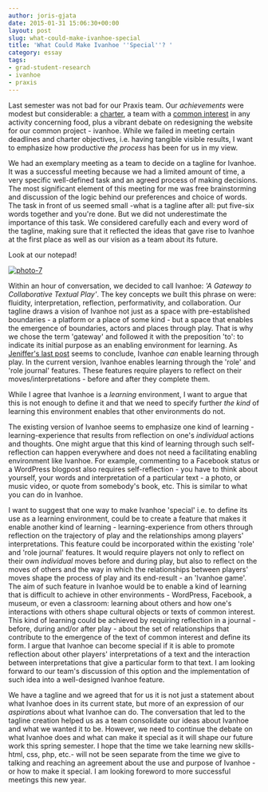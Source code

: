 ```yaml
---
author: joris-gjata
date: 2015-01-31 15:06:30+00:00
layout: post
slug: what-could-make-ivanhoe-special
title: 'What Could Make Ivanhoe ''Special''? '
category: essay
tags:
- grad-student-research
- ivanhoe
- praxis
---
```


Last semester was not bad for our Praxis team. Our _achievements_ were modest but considerable: a [charter](https://praxis.scholarslab.org/charter/charter-2014-2015/), a team with a [common interest](http://scholarslab.org/uncategorized/playing-with-toast-our-first-ivanhoe-game/) in any activity concerning food, plus a vibrant debate on redesigning the website for our common project - ivanhoe. While we failed in meeting certain deadlines and charter objectives, i.e. having tangible visible results, I want to emphasize how productive _the process_ has been for us in my view.

We had an exemplary meeting as a team to decide on a tagline for Ivanhoe. It was a successful meeting because we had a limited amount of time, a very specific well-defined task and an agreed process of making decisions. The most significant element of this meeting for me was free brainstorming and discussion of the logic behind our preferences and choice of words. The task in front of us seemed small -what is a tagline after all: put five-six words together and you're done. But we did not underestimate the importance of this task. We considered carefully each and every word of the tagline, making sure that it reflected the ideas that gave rise to Ivanhoe at the first place as well as our vision as a team about its future.

Look at our notepad!

[![photo-7](http://static.scholarslab.org/wp-content/uploads/2015/01/photo-7-224x300.jpg)](http://static.scholarslab.org/wp-content/uploads/2015/01/photo-7.jpg)

Within an hour of conversation, we decided to call Ivanhoe: _'A Gateway to Collaborative Textual Play'_. The key concepts we built this phrase on were: fluidity, interpretation, reflection, performativity, and collaboration. Our tagline draws a vision of Ivanhoe not just as a space with pre-established boundaries - a platform or a place of some kind - but a space that enables the emergence of boundaries, actors and places through play. That is why we chose the term 'gateway' and followed it with the preposition 'to': to indicate its initial purpose as an enabling environment for learning. As [Jeniffer's last post](http://scholarslab.org/grad-student-research/can-ivanhoe-facilitate-playful-learning-both-in-and-out-of-the-classroom/) seems to conclude, Ivanhoe _can_ enable learning through play. In the current version, Ivanhoe enables learning through the 'role' and 'role journal' features. These features require players to reflect on their moves/interpretations - before and after they complete them. 

While I agree that Ivanhoe is a _learning_ environment, I want to argue that this is not enough to define it and that we need to specify further _the kind_ of learning this environment enables that other environments do not.

The existing version of Ivanhoe seems to emphasize one kind of learning - learning-experience that results from reflection on one's _individual_ actions and thoughts. One might argue that this kind of learning through such self-reflection can happen everywhere and does not need a facilitating enabling environment like Ivanhoe. For example, commenting to a Facebook status or a WordPress blogpost also requires self-reflection - you have to think about yourself, your words and interpretation of a particular text - a photo, or music video, or quote from somebody's book, etc. This is similar to what you can do in Ivanhoe.

I want to suggest that one way to make Ivanhoe 'special' i.e. to define its use as a learning environment, could be to create a feature that makes it enable another kind of learning - learning-experience from others through reflection on the trajectory of play and the relationships among players' interpretations. This feature could be incorporated within the existing 'role' and 'role journal' features. It would require players not only to reflect on their own _individual_ moves before and during play, but also to reflect on the moves of others and the way in which the relationships between players' moves shape the process of play and its end-result - an 'Ivanhoe game'. The aim of such feature in Ivanhoe would be to enable a kind of learning that is difficult to achieve in other environments - WordPress, Facebook, a museum, or even a classroom: learning about others and how one's interactions with others shape cultural objects or texts of common interest. This kind of learning could be achieved by requiring reflection in a journal - before, during and/or after play - about the set of relationships that contribute to the emergence of the text of common interest and define its form. I argue that Ivanhoe can become special if it is able to promote reflection about other players' interpretations of a text and the interaction between interpretations that give a particular form to that text. I am looking forward to our team's discussion of this option and the implementation of such idea into a well-designed Ivanhoe feature.   

We have a tagline and we agreed that for us it is not just a statement about what Ivanhoe does in its current state, but more of an expression of our _aspirations_ about what Ivanhoe can do. The conversation that led to the tagline creation helped us as a team consolidate our ideas about Ivanhoe and what we wanted it to be. However, we need to continue the debate on what Ivanhoe does and what can make it special as it will shape our future work this spring semester. I hope that the time we take learning new skills- html, css, php, etc.- will not be seen separate from the time we give to talking and reaching an agreement about the use and purpose of Ivanhoe - or how to make it special. I am looking foreword to more successful meetings this new year.
